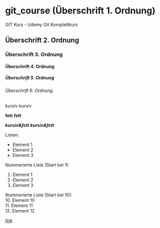 # git_course (Überschrift 1. Ordnung)  
GIT Kurs - Udemy Git Komplettkurs  
## Überschrift 2. Ordnung  
### Überschrift 3. Ordnung  
#### Überschrift 4. Ordnung  
##### Überschrift 5. Ordnung  
###### Überschrift 6. Ordnung  
*kursiv*
_kursiv_  

**fett**
__fett__  

***kursiv&fett***
___kursiv&fett___  

Listen:  
- Element 1  
- Element 2  
- Element 3  


Nummerierte Liste (Start bei 1):  
1. Element 1  
1. Element 2  
1. Element 3  

Nummerierte Liste (Start bei 10):  
10. Element 10  
11. Element 11  
12. Element 12  

[link](https://www.google.com)  
